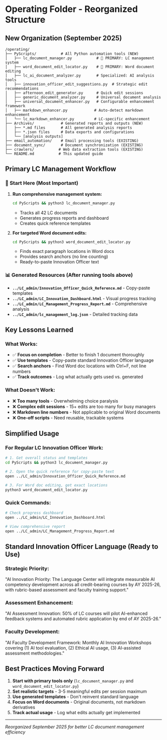 # Operating Folder - Reorganized Structure

## New Organization (September 2025)

```
/operating/
├── PyScripts/           # All Python automation tools (NEW)
│   ├── lc_document_manager.py           # 🎯 PRIMARY: LC management system
│   ├── word_document_edit_locator.py    # 🎯 PRIMARY: Word document editing
│   ├── lc_ai_document_analyzer.py       # Specialized: AI analysis tools
│   ├── innovation_officer_edit_suggestions.py  # Strategic edit recommendations
│   ├── afternoon_edit_generator.py      # Quick edit sessions
│   ├── generic_document_analyzer.py     # Universal document analysis
│   ├── universal_document_enhancer.py   # Configurable enhancement framework
│   ├── markdown_enhancer.py            # Auto-detect markdown enhancement
│   └── lc_markdown_enhancer.py         # LC-specific enhancement
├── Archives/            # Generated reports and outputs (NEW)
│   ├── *.md files       # All generated analysis reports
│   ├── *.json files     # Data exports and configurations  
│   └── [analysis outputs]
├── email_automation/    # Email processing tools (EXISTING)
├── document_sync/       # Document synchronization (EXISTING)  
├── crawlers/           # Web data extraction tools (EXISTING)
└── README.md           # This updated guide
```

## Primary LC Management Workflow

### 🎯 Start Here (Most Important)
1. **Run comprehensive management system:**
   ```bash
   cd PyScripts && python3 lc_document_manager.py
   ```
   - Tracks all 42 LC documents 
   - Generates progress reports and dashboard
   - Creates quick reference templates

2. **For targeted Word document edits:**
   ```bash
   cd PyScripts && python3 word_document_edit_locator.py
   ```
   - Finds exact paragraph locations in Word docs
   - Provides search anchors (no line counting)
   - Ready-to-paste Innovation Officer text

### 📊 Generated Resources (After running tools above)
- **`../LC_admin/Innovation_Officer_Quick_Reference.md`** - Copy-paste templates
- **`../LC_admin/LC_Innovation_Dashboard.html`** - Visual progress tracking  
- **`../LC_admin/LC_Management_Progress_Report.md`** - Comprehensive analysis
- **`../LC_admin/lc_management_log.json`** - Detailed tracking data

## Key Lessons Learned

### What Works:
- ✅ **Focus on completion** - Better to finish 1 document thoroughly
- ✅ **Use templates** - Copy-paste standard Innovation Officer language
- ✅ **Search anchors** - Find Word doc locations with Ctrl+F, not line numbers
- ✅ **Track outcomes** - Log what actually gets used vs. generated

### What Doesn't Work:
- ❌ **Too many tools** - Overwhelming choice paralysis
- ❌ **Complex edit sessions** - 15+ edits are too many for busy managers  
- ❌ **Markdown line numbers** - Not applicable to original Word documents
- ❌ **One-off scripts** - Need reusable, trackable systems

## Simplified Usage

### For Regular LC Innovation Officer Work:
```bash
# 1. Get overall status and templates
cd PyScripts && python3 lc_document_manager.py

# 2. Open the quick reference for copy-paste text
open ../LC_admin/Innovation_Officer_Quick_Reference.md

# 3. For Word doc editing, get exact locations  
python3 word_document_edit_locator.py
```

### Quick Commands:
```bash
# Check progress dashboard
open ../LC_admin/LC_Innovation_Dashboard.html

# View comprehensive report
open ../LC_admin/LC_Management_Progress_Report.md
```

## Standard Innovation Officer Language (Ready to Use)

### Strategic Priority:
"AI Innovation Priority: The Language Center will integrate measurable AI competency development across all credit-bearing courses by AY 2025-26, with rubric-based assessment and faculty training support."

### Assessment Enhancement:  
"AI Assessment Innovation: 50% of LC courses will pilot AI-enhanced feedback systems and automated rubric application by end of AY 2025-26."

### Faculty Development:
"AI Faculty Development Framework: Monthly AI Innovation Workshops covering (1) AI tool evaluation, (2) Ethical AI usage, (3) AI-assisted assessment methodologies."

## Best Practices Moving Forward

1. **Start with primary tools only** (`lc_document_manager.py` and `word_document_edit_locator.py`)
2. **Set realistic targets** - 3-5 meaningful edits per session maximum
3. **Use generated templates** - Don't reinvent standard language
4. **Focus on Word documents** - Original documents, not markdown derivatives  
5. **Track actual usage** - Log what edits actually get implemented

---
*Reorganized September 2025 for better LC document management efficiency*
